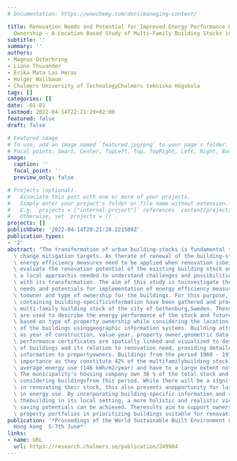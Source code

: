 ```yaml
---
# Documentation: https://wowchemy.com/docs/managing-content/

title: Renovation Needs and Potential for Improved Energy Performance Depending on
  Ownership – A Location Based Study of Multi-Family Building Stocks in an Urban Context
subtitle: ''
summary: ''
authors:
- Magnus Österbring
- Liane Thuvander
- Erika Mata Las Heras
- Holger Wallbaum
- Chalmers University of TechnologyChalmers tekniska Högskola
tags: []
categories: []
date: -01-01
lastmod: 2022-04-14T22:21:29+02:00
featured: false
draft: false

# Featured image
# To use, add an image named `featured.jpg/png` to your page's folder.
# Focal points: Smart, Center, TopLeft, Top, TopRight, Left, Right, BottomLeft, Bottom, BottomRight.
image:
  caption: ''
  focal_point: ''
  preview_only: false

# Projects (optional).
#   Associate this post with one or more of your projects.
#   Simply enter your project's folder or file name without extension.
#   E.g. `projects = ["internal-project"]` references `content/project/deep-learning/index.md`.
#   Otherwise, set `projects = []`.
projects: []
publishDate: '2022-04-14T20:21:28.221509Z'
publication_types:
- '2'
abstract: "The transformation of urban building-stocks is fundamental to achieve climate\
  \ change mitigation targets. As therate of renewal of the building-stock is low,\
  \ energy efficiency measures need to be applied when renovation isbeing done. To\
  \ evaluate the renovation potential of the existing building stock on an urban level,\
  \ a local approachis needed to understand challenges and possibilities associated\
  \ with its transformation. The aim of this study is toinvestigate the renovation\
  \ needs and potentials for implementation of energy efficiency measures in relation\
  \ toowner and type of ownership for the buildings. For this purpose, available databases\
  \ containing building-specificinformation have been gathered and processed for the\
  \ multi-family building stock of the city of Gothenburg,Sweden. These data sources\
  \ are used to describe the energy performance of the stock and future renovationneeds\
  \ based on type of property ownership while considering the location and context\
  \ of the buildings usinggeographic information systems. Building attributes such\
  \ as year of construction, value year, property owner,geometric data and energy\
  \ performance certificates are spatially linked and visualized to describe the energyperformance\
  \ of buildings and its relation to renovation need, providing detailed and valuable\
  \ information to propertyowners. Buildings from the period 1960 - 1975 are of particular\
  \ importance as they constitute 42% of the multifamilybuilding stock, have the highest\
  \ average energy use (146 kWh/m2/year) and have to a large extent not beenrenovated.\
  \ The municipality's housing company own 36 % of the total stock and even more so\
  \ considering buildingsfrom this period. While there will be a significant challenge\
  \ in renovating their stock, this also presents anopportunity for large reductions\
  \ in energy use. By incorporating building-specific information and considering\
  \ thebuilding in its local setting, a more holistic and realistic view on energy\
  \ saving potentials can be achieved. Theresults aim to support owners of larger\
  \ property portfolios in prioritizing buildings suitable for renovation.  "
publication: '*Proceedings of the World Sustainable Built Environment Conference 2017,
  Hong kong  5-7th June*'
links:
- name: URL
  url: https://research.chalmers.se/publication/249984
---
```

